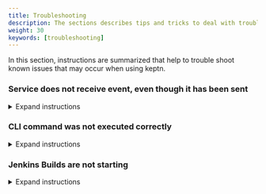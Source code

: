 ```yaml
---
title: Troubleshooting
description: The sections describes tips and tricks to deal with troubles that may occur when using keptn. 
weight: 30
keywords: [troubleshooting]
---
```


In this section, instructions are summarized that help to trouble shoot known issues that may occur when using keptn.

<!-- ## Knative Eventing -->

### Service does not receive event, even though it has been sent
<details><summary>Expand instructions</summary>
<p>

**Investigation:**

1. Check the logs of the *event-broker* using the [keptn's log](../keptnslog/) and looking for the current *keptnContext*, e.g., `keptnContext: 6177178624927956405`
1. The event-broker was not able to send an event to a channel, if the log shows:
    ```
    {"keptnContext":"6177178624927956405","message":"Error while sending request: Error: Request failed with status code 500","keptnService":"eventbroker","logLevel":"ERROR"}
    ```

**Reason:** 

Internal knative problem, seen with knative 0.4

**Solution:** 

1. Re-apply the channel, which should have received the event, e.g., the *problem* channel. The manifest is provided by the event-broker: 
    ```
    kubectl apply -f ./keptn/core/eventbroker/config/problem-channel.yaml
    ```

1. Re-apply the services that have a subscription to this channel, e.g., for the *problem* channel it is the *servicenow-service*: 
    ```
    kubectl apply -f keptn/install/scripts/keptn-services/servicenow-service/config/servicenow-service.yaml
    ```

1. (optional) Delete all pods in the *knative-eventing* namespace:
    ```
    kubectl delete pods --all -n knative-eventing
    ```
</p></details>

<!-- ## Control service is not available -->

### CLI command was not executed correctly
<details><summary>Expand instructions</summary>
<p>

**Investigation:**

The control service is not available at the time when a command was sent by the keptn CLI. 
The resulting response message will look similar to this:

```console
keptn onboard service --project=sockshop --values=values_carts.yaml
```

```console
Starting to onboard service
Onboard service was unsuccessful
Error: Post https://control.keptn.1xx.xxx.xx.xx.xip.io/service: dial tcp: lookup control.keptn.1xx.xxx.xx.xx.xip.io: no such host
``` 

**Reason:** 

We are investiagting this problem in issue [#392](https://github.com/keptn/keptn/issues/392).

**Solution:** 

Please wait a couple of minutes for the cluster to recover and try again.
</p></details>

### Jenkins Builds are not starting ###
<details><summary>Expand instructions</summary>
<p>

**Investigation:**

In Jenkins, investigate the logs of the build that was triggered by keptn, e.g. the `deploy` pipeline.
The last line in the logs says something like **"Jenkins doesn't have label kubegit"**, and it does not proceed for an extended amount of time (i.e., ~2 minutes). 

**Solution:**

can work around this problem by following these instructions:

1. In Jenkins, navigate to **Manage Jenkins > Configure System**.
1. In the **Cloud** section of the settings page, you should see the parameters **Jenkins URL** and **Jenkins tunnel** (see screenshot below)
1. In the field for **Jenkins URL**, enter 'http://jenkins', and hit save.
1. Afterwards, delete this value again and hit save once again.

{{< popup_image link="./assets/jenkins-tunnel.png" caption="Jenkins configuration">}}
</p></details>
</details>
